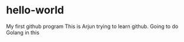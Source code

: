 # hello-world
My first github program
This is Arjun trying to learn github.
Going to do Golang in this
